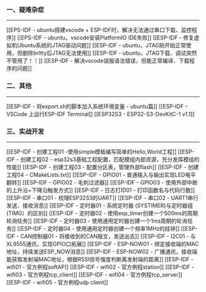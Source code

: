 ### 一、疑难杂症
---
[[EPS-IDF - ubuntu搭建vscode + ESP-IDF时，解决无法通过串口下载、监控程序]]
[[EPS-IDF - ubuntu，vscode安装PlatformIO IDE失败]]
[[ESP-IDF - 修复虚拟机Ubuntu系统的JTAG驱动问题]]
[[ESP-IDF - ubuntu，JTAG刚开始正常使用，但删除brltty后JTAG无法使用]]
[[ESP-IDF - ubuntu，JTAG下载、调试突然不管用了！！]]
[[ESP-IDF - 解决vscode误报语法错误，但能正常编译、下载程序的问题]]

### 二、其他
---
[[ESP-IDF - 将export.sh的脚本加入系统环境变量 - ubuntu篇]]
[[ESP-IDF - VSCode 上运行ESP-IDF Terminal]]
[[ESP32S3 - ESP32-S3-DevKitC-1 v1.1]]

### 三、实战开发
---
[[ESP-IDF - 创建工程01 -使用simple模板编写简单的Hello,World工程]]
[[ESP-IDF - 创建工程02 - esp32s3基础工程配置，匹配模组内部资源，充分发挥模组的性能]]
[[ESP-IDF - 创建工程03 - 配置分区表，管理外部flash]]
[[ESP-IDF - 创建工程04 - CMakeLists.txt]]
[[ESP-IDF - GPIO01 - 普通输入与输出实现LED电平翻转]]
[[ESP-IDF - GPIO02 - 毛刺过滤器]]
[[ESP-IDF - GPIO03 - 使用外部中断的上升沿+下降沿触发方式]]
[[ESP-IDF - 日志打印01 - 打印函数名与代码行数]]
[[ESP-IDF - 串口01 - 梳理ESP32S3的UART]]
[[ESP-IDF - 串口02 - UART1串行发送、接收消息]]
[[ESP-IDF - 定时器01 - 系统定时器 (SYSTIMER)与定时器组 (TIMG）的区别]]
[[ESP-IDF - 定时器02 - 使用esp_timer创建一个500ms的周期轮询任务]]
[[ESP-IDF - 定时器03 - 使用通用定时器创建一个1ms周期的轮询任务]]
[[ESP-IDF - 定时器04 - 使用通用定时器创建一个频率1MHz的挂钟]]
[[ESP-IDF - CAN控制器01 - 将接收到的CAN报文，发送出去]]
[[ESP-IDF - I2C01 - 与XL9555通讯，实现GPIO口拓展]]
[[ESP-IDF - ESP-NOW01 - 绑定接收端的MAC地址，持续发送ESP_NOW消息]]
[[ESP-IDF - ESP-NOW02 - 广播通讯，接收端能获取发射端MAC地址，根据RSSI信号强度判断离发射端的距离]]
[[ESP-IDF - wifi01 - 官方例程softAP]]
[[ESP-IDF - wifi02 - 官方例程station]]
[[ESP-IDF - wifi03 - 官方例程tcp_client]]
[[ESP-IDF - wifi04 - 官方例程tcp_server]]
[[ESP-IDF - wifi05 - 官方例程udp client]]









